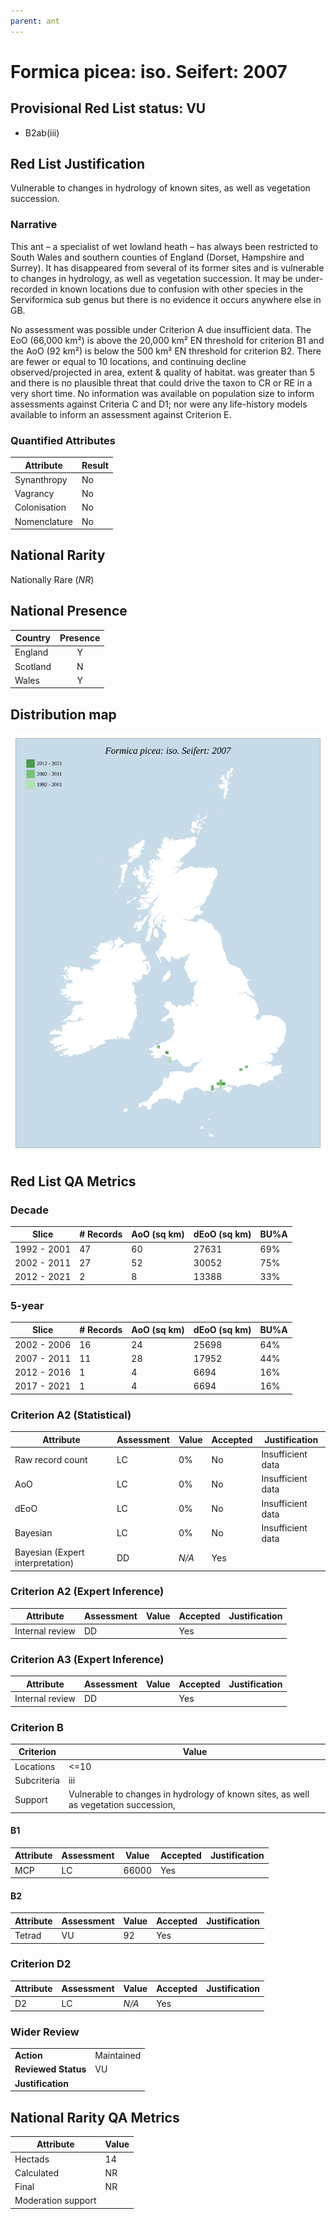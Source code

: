 ```yaml
---
parent: ant
---
```


# Formica picea: iso. Seifert: 2007

## Provisional Red List status: VU
- B2ab(iii)

## Red List Justification
Vulnerable to changes in hydrology of known sites, as well as vegetation succession.

### Narrative
This ant – a specialist of wet lowland heath – has always been restricted to South Wales and southern counties of England (Dorset, Hampshire and Surrey). It has disappeared from several of its former sites and is vulnerable to changes in hydrology, as well as vegetation succession. It may be under-recorded in known locations due to confusion with other species in the Serviformica sub genus but there is no evidence it occurs anywhere else in GB.

No assessment was possible under Criterion A due insufficient data. The EoO (66,000 km²) is above the 20,000 km² EN threshold for criterion B1 and the AoO (92 km²) is below the 500 km² EN threshold for criterion B2. There are fewer or equal to 10 locations, and continuing decline observed/projected in area, extent & quality of habitat. was greater than 5 and there is no plausible threat that could drive the taxon to CR or RE in a very short time. No information was available on population size to inform assessments against Criteria C and D1; nor were any life-history models available to inform an assessment against Criterion E.

### Quantified Attributes
|Attribute|Result|
|---|---|
|Synanthropy|No|
|Vagrancy|No|
|Colonisation|No|
|Nomenclature|No|


## National Rarity
Nationally Rare (*NR*)

## National Presence
|Country|Presence
|---|:-:|
|England|Y|
|Scotland|N|
|Wales|Y|


## Distribution map
![](../map/476.svg)

## Red List QA Metrics
### Decade
| Slice | # Records | AoO (sq km) | dEoO (sq km) |BU%A |
|---|---|---|---|---|
|1992 - 2001|47|60|27631|69%|
|2002 - 2011|27|52|30052|75%|
|2012 - 2021|2|8|13388|33%|

### 5-year
| Slice | # Records | AoO (sq km) | dEoO (sq km) |BU%A |
|---|---|---|---|---|
|2002 - 2006|16|24|25698|64%|
|2007 - 2011|11|28|17952|44%|
|2012 - 2016|1|4|6694|16%|
|2017 - 2021|1|4|6694|16%|

### Criterion A2 (Statistical)
|Attribute|Assessment|Value|Accepted|Justification
|---|---|---|---|---|
|Raw record count|LC|0%|No|Insufficient data|
|AoO|LC|0%|No|Insufficient data|
|dEoO|LC|0%|No|Insufficient data|
|Bayesian|LC|0%|No|Insufficient data|
|Bayesian (Expert interpretation)|DD|*N/A*|Yes||

### Criterion A2 (Expert Inference)
|Attribute|Assessment|Value|Accepted|Justification
|---|---|---|---|---|
|Internal review|DD||Yes||

### Criterion A3 (Expert Inference)
|Attribute|Assessment|Value|Accepted|Justification
|---|---|---|---|---|
|Internal review|DD||Yes||

### Criterion B
|Criterion| Value|
|---|---|
|Locations|<=10|
|Subcriteria|iii|
|Support|Vulnerable to changes in hydrology of known sites, as well as vegetation succession, |

#### B1
|Attribute|Assessment|Value|Accepted|Justification
|---|---|---|---|---|
|MCP|LC|66000|Yes||

#### B2
|Attribute|Assessment|Value|Accepted|Justification
|---|---|---|---|---|
|Tetrad|VU|92|Yes||

### Criterion D2
|Attribute|Assessment|Value|Accepted|Justification
|---|---|---|---|---|
|D2|LC|*N/A*|Yes||

### Wider Review
|  |  |
|---|---|
|**Action**|Maintained|
|**Reviewed Status**|VU|
|**Justification**||

## National Rarity QA Metrics
|Attribute|Value|
|---|---|
|Hectads|14|
|Calculated|NR|
|Final|NR|
|Moderation support||
